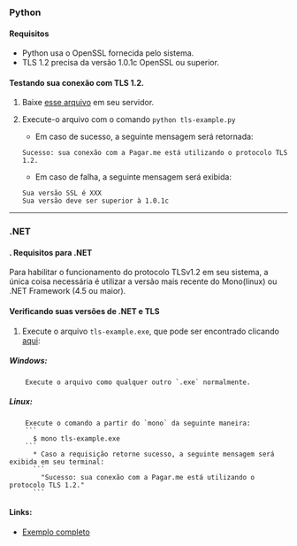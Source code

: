 ### Python

#### Requisitos

- Python usa o OpenSSL fornecida pelo sistema.
- TLS 1.2 precisa da versão 1.0.1c OpenSSL ou superior.

#### Testando sua conexão com TLS 1.2.

1. Baixe [esse arquivo](Python/tls-example.py) em seu servidor.

2. Execute-o arquivo com o comando `python tls-example.py`

	* Em caso de sucesso, a seguinte mensagem será retornada:
	```
	Sucesso: sua conexão com a Pagar.me está utilizando o protocolo TLS 1.2.
	```

	* Em caso de falha, a seguinte mensagem será exibida:
	```
	Sua versão SSL é XXX
	Sua versão deve ser superior à 1.0.1c
	```
* * *

### .NET

#### . Requisitos para .NET
Para habilitar o funcionamento do protocolo TLSv1.2 em seu sistema, a única coisa necessária é utilizar a versão mais recente do Mono(linux) ou .NET Framework (4.5 ou maior).

#### Verificando suas versões de .NET e TLS

1. Execute o arquivo `tls-example.exe`, que pode ser encontrado clicando [aqui](https://github.com/pagarme/TLS-update/blob/master/C%23/):
##### Windows:
        Execute o arquivo como qualquer outro `.exe` normalmente.

##### Linux:
        Execute o comando a partir do `mono` da seguinte maneira:
        ```
          $ mono tls-example.exe
        ```
          * Caso a requisição retorne sucesso, a seguinte mensagem será exibida em seu terminal:
          ```
            "Sucesso: sua conexão com a Pagar.me está utilizando o protocolo TLS 1.2."
          ```

#### Links:
  - [Exemplo completo](https://github.com/pagarme/TLS-update/tree/master/C%23)
